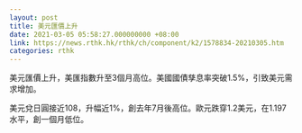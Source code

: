 ```yaml
---
layout: post
title: 美元匯價上升
date: 2021-03-05 05:58:27.000000000 +08:00
link: https://news.rthk.hk/rthk/ch/component/k2/1578834-20210305.htm
categories: rthk
---
```


美元匯價上升，美匯指數升至3個月高位。美國國債孳息率突破1.5%，引致美元需求增加。

美元兌日圓接近108，升幅近1%，創去年7月後高位。歐元跌穿1.2美元，在1.197水平，創一個月低位。
